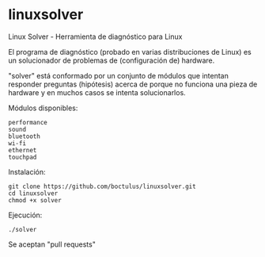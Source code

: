 # linuxsolver
Linux Solver - Herramienta de diagnóstico para Linux

El programa de diagnóstico (probado en varias distribuciones de Linux) es un solucionador de problemas de (configuración de) hardware.

"solver" está conformado por un conjunto de módulos que intentan responder preguntas (hipótesis) acerca de porque no funciona una pieza de hardware y en muchos casos se intenta solucionarlos.

Módulos disponibles:

    performance
    sound
    bluetooth
    wi-fi
    ethernet
    touchpad

Instalación:

	git clone https://github.com/boctulus/linuxsolver.git
	cd linuxsolver
	chmod +x solver

Ejecución:

	./solver
	

Se aceptan "pull requests" 

